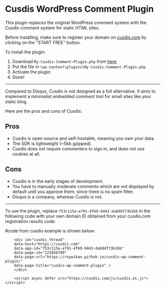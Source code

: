 # Cusdis WordPress Comment Plugin

This plugin replaces the original WordPress comment system with the Cusdis comment system for static HTML sites. 

Before installing, make sure to register your domain on [cusdis.com](https://cusdis.com/) by clicking on the "START FREE" button.

To install the plugin:

1. Download `My-Cusdis-Comment-Plugin.php` from [here](https://raw.githubusercontent.com/roywikan/cusdis-wp-comment-plugin/main/My-Cusdis-Comment-Plugin.php)
2. Put the file in `\wp-content\plugins\My-Cusdis-Comment-Plugin.php`
3. Activate the plugin
4. Done!

---

Compared to Disqus, Cusdis is not designed as a full alternative. It aims to implement a minimalist embedded comment tool for small sites like your static blog.

Here are the pros and cons of Cusdis:

## Pros

- Cusdis is open-source and self-hostable, meaning you own your data.
- The SDK is lightweight (~5kb gzipped).
- Cusdis does not require commenters to sign in, and does not use cookies at all.

## Cons

- Cusdis is in the early stages of development.
- You have to manually moderate comments which are not displayed by default until you approve them, since there is no spam filter.
- Disqus is a company, whereas Cusdis is not.

---

To use the plugin, replace `753c115a-e791-4f69-9443-da8ddf73b1bb` in the following code with your own domain ID obtained from your cusdis.com registration results code:

#code from cusdis example is shown below:





		<div id="cusdis_thread"
		data-host="https://cusdis.com"
		data-app-id="753c115a-e791-4f69-9443-da8ddf73b1bb"
		data-page-id="123456789"
		data-page-url="https://roywikan.github.io/cusdis-wp-comment-plugin/"
		data-page-title="cusdis-wp-comment-plugin" >		
		</div>
		
		<script async defer src="https://cusdis.com/js/cusdis.es.js"></script>
